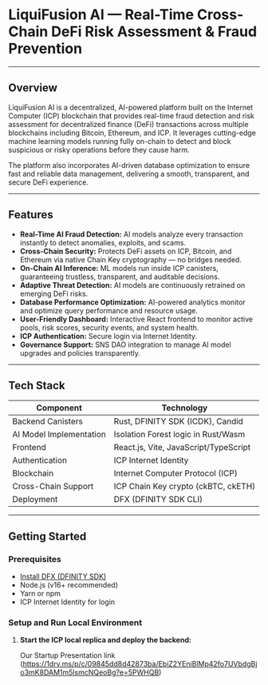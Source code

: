 # LiquiFusion AI — Real-Time Cross-Chain DeFi Risk Assessment & Fraud Prevention

---

## Overview

LiquiFusion AI is a decentralized, AI-powered platform built on the Internet Computer (ICP) blockchain that provides real-time fraud detection and risk assessment for decentralized finance (DeFi) transactions across multiple blockchains including Bitcoin, Ethereum, and ICP. It leverages cutting-edge machine learning models running fully on-chain to detect and block suspicious or risky operations before they cause harm.

The platform also incorporates AI-driven database optimization to ensure fast and reliable data management, delivering a smooth, transparent, and secure DeFi experience.

---

## Features

- **Real-Time AI Fraud Detection:** AI models analyze every transaction instantly to detect anomalies, exploits, and scams.
- **Cross-Chain Security:** Protects DeFi assets on ICP, Bitcoin, and Ethereum via native Chain Key cryptography — no bridges needed.
- **On-Chain AI Inference:** ML models run inside ICP canisters, guaranteeing trustless, transparent, and auditable decisions.
- **Adaptive Threat Detection:** AI models are continuously retrained on emerging DeFi risks.
- **Database Performance Optimization:** AI-powered analytics monitor and optimize query performance and resource usage.
- **User-Friendly Dashboard:** Interactive React frontend to monitor active pools, risk scores, security events, and system health.
- **ICP Authentication:** Secure login via Internet Identity.
- **Governance Support:** SNS DAO integration to manage AI model upgrades and policies transparently.

---

## Tech Stack

| Component              | Technology                           |
|------------------------|------------------------------------|
| Backend Canisters       | Rust, DFINITY SDK (ICDK), Candid   |
| AI Model Implementation| Isolation Forest logic in Rust/Wasm|
| Frontend               | React.js, Vite, JavaScript/TypeScript |
| Authentication         | ICP Internet Identity              |
| Blockchain             | Internet Computer Protocol (ICP)    |
| Cross-Chain Support    | ICP Chain Key crypto (ckBTC, ckETH) |
| Deployment             | DFX (DFINITY SDK CLI)               |

---

## Getting Started

### Prerequisites

- [Install DFX (DFINITY SDK)](https://internetcomputer.org/docs/current/developer-docs/build/install-upgrade-dfx/)
- Node.js (v16+ recommended)
- Yarn or npm
- ICP Internet Identity for login

### Setup and Run Local Environment

1. **Start the ICP local replica and deploy the backend:**

   Our Startup Presentation link (https://1drv.ms/p/c/09845dd8d42873ba/EbiZ2YEniBlMp42fo7UVbdgBjo3mK8DAM1m5lsmcNQeoBg?e=5PWHQB)

